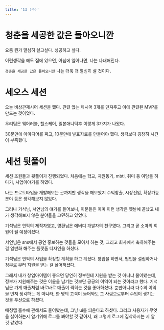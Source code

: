 ```yaml
---
title: '13 (수)'
---
```


# 청춘을 세공한 값은 돌아오니깐
요즘 뭔가 열심히 살고싶다. 성공하고 싶다.

이런생각을 해도 집에 있으면, 아침에 일어나면, 나는 나태해진다. 

`청춘을 세공한 값은 돌아오니깐` 나는 더욱 더 열심히 살 것이다.

# 세오스 세션
오늘 비상관제시어 세션을 했다. 관련 없는 제시어 3개를 던져주고 이에 관련된 MVP를 만드는 것이었다. 

우리팀은 웨어러블, 헬스케어, 일본애니덕후 이렇게 3가지가 나왔다.

30분만에 아이디어를 짜고, 10분만에 발표자료를 만들어야 했다. 생각보다 굉장히 시간이 부족했다.

# 세션 뒷풀이
세션 조원들과 뒷풀이가 진행되었다. 처음에는 학교, 지원동기, mbti, 취미 등 여담을 하다가, 사업이야기를 하였다.

나는 프로토타입을 개발해보는 곳까지만 생각을 해보았지 수익창출, 시장진입, 확장가능분야 등은 생각해보지 않았다.

그러나 기석님, 서연님의 얘기를 들어보니, 이분들은 이미 이런 생각은 옛날에 끝났고 내가 생각해보지 않은 분야들을 고민하고 있었다.

기석님은 연픽의 제작자였고, 영환님은 에버디 개발자의 친구였다. 그리고 곧 소마의 회원이 될 예정이셨다.

서연님은 sns에서 공연 홍보하는 것들을 모아서 하는 것, 그리고 회사에서 축하해주는 걸 일반화 해주는 플랫폼 디자인을 하셨다.

기석님은 연픽의 사업을 확장할 계획을 하고 계셨다. 창업을 하면서, 법인을 설립하거나 정부로 부터 지원을 받는 걸 싫어하셨다.

그래서 내가 창업아이템이 좋으면 당연히 정부한테 지원을 받는 것 아니냐 물어봤는데, 정부가 지원해주는 것은 이윤을 남기는 것보단 공공의 이익이 되는 것이라고 했다. 기석님은 가계 매출처럼 바로바로 매출이 찍히는 것을 좋아하셨다. 뿐만아니라 다수의 이익을 먼저 생각하는 게 아니라, 한 명의 고객이 들어와도 그 사람으로부터 수입이 생기는 것을 우선으로 하셨다.

매칭앱 홀수에 관해서도 물어봤는데, 그냥 ui를 띄운다고 하셨다. 그리고 사용자가 무엇을 싫어하는지 알기위해 로그를 봐야할 것 같아서, 왜 그렇게 로그에 집착하시는 지 알 것 같았다.